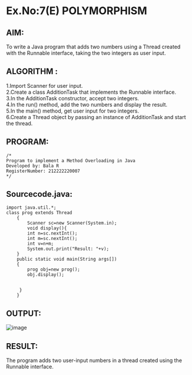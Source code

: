 # Ex.No:7(E)  POLYMORPHISM

## AIM:
To write a Java program that adds two numbers using a Thread created with the Runnable interface, taking the two integers as user input.
## ALGORITHM :
1.Import Scanner for user input.  
2.Create a class AdditionTask that implements the Runnable interface.  
3.In the AdditionTask constructor, accept two integers.  
4.In the run() method, add the two numbers and display the result.  
5.In the main() method, get user input for two integers.  
6.Create a Thread object by passing an instance of AdditionTask and start the thread.  


## PROGRAM:
 ```
/*
Program to implement a Method Overloading in Java
Developed by: Bala R
RegisterNumber: 212222220007
*/
```

## Sourcecode.java:
```
import java.util.*;
class prog extends Thread
    {  
        Scanner sc=new Scanner(System.in);
        void display(){
        int n=sc.nextInt();
        int m=sc.nextInt();
        int v=n+m;
        System.out.print("Result: "+v);
    }
    public static void main(String args[])
    {  
        prog obj=new prog();
        obj.display();
       
     
     }  
    }
```

## OUTPUT:

![image](https://github.com/user-attachments/assets/46a1169c-a90a-48c6-8464-376509978369)


## RESULT:

The program adds two user-input numbers in a thread created using the Runnable interface.


